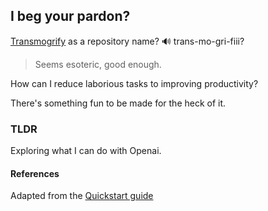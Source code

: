 ## I beg your pardon?
[Transmogrify](https://www.merriam-webster.com/dictionary/transmogrify) as a repository name? 🔊 trans-mo-gri-fiii? 

> Seems esoteric, good enough. 

How can I reduce laborious tasks to improving productivity?

There's something fun to be made for the heck of it.

### TLDR 
Exploring what I can do with Openai.

#### References

Adapted from the [Quickstart guide](https://github.com/openai/openai-quickstart-python)

